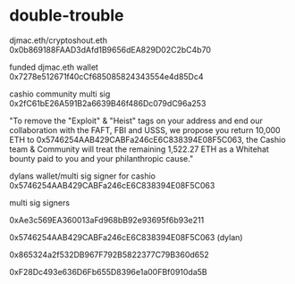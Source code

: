 # double-trouble

djmac.eth/cryptoshout.eth 0x0b869188FAAD3dAfd1B9656dEA829D02C2bC4b70

funded djmac.eth wallet 0x7278e512671f40cCf685085824343554e4d85Dc4

cashio community multi sig 0x2fC61bE26A591B2a6639B46f486Dc079dC96a253

"To remove the "Exploit" & "Heist" tags on your address and end our collaboration with the FAFT, FBI and USSS, we propose you return 10,000 ETH to 0x5746254AAB429CABFa246cE6C838394E08F5C063, the Cashio team & Community will treat the remaining 1,522.27 ETH as a Whitehat bounty paid to you and your philanthropic cause."

dylans wallet/multi sig signer for cashio 0x5746254AAB429CABFa246cE6C838394E08F5C063

multi sig signers 

0xAe3c569EA360013aFd968bB92e93695f6b93e211

0x5746254AAB429CABFa246cE6C838394E08F5C063 (dylan) 

0x865324a2f532DB967F792B5822377C79B360d652

0xF28Dc493e636D6Fb655D8396e1a00FBf0910da5B



